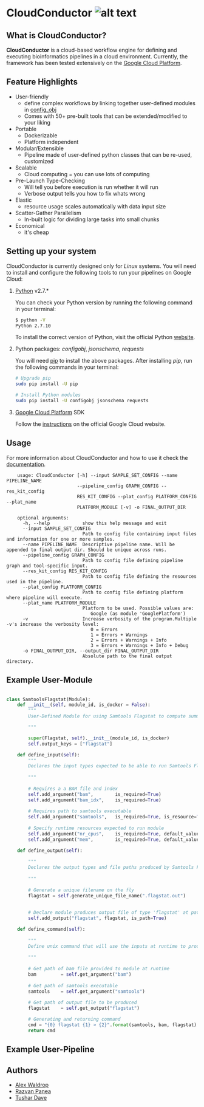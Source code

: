 # CloudConductor ![alt text](http://via.placeholder.com/50x50 "Logo Title Text 1")

## What is CloudConductor?

**CloudConductor** is a cloud-based workflow engine for defining and executing bioinformatics pipelines in a cloud environment. 
Currently, the framework has been tested extensively on the [Google Cloud Platform](https://cloud.google.com/).

## Feature Highlights

  * User-friendly
    * define complex workflows by linking together user-defined modules in [config_obj](http://configobj.readthedocs.io/en/latest/configobj.html) 
    * Comes with 50+ pre-built tools that can be extended/modified to your liking
  * Portable
    * Dockerizable
    * Platform independent
  * Modular/Extensible
    * Pipeline made of user-defined python classes that can be re-used, customized
  * Scalable
    * Cloud computing = you can use lots of computing
  * Pre-Launch Type-Checking
    * Will tell you before execution is run whether it will run
    * Verbose output tells you how to fix whats wrong
  * Elastic
    * resource usage scales automatically with data input size
  * Scatter-Gather Parallelism
    * In-built logic for dividing large tasks into small chunks
  * Economical
    * it's cheap

## Setting up your system
  
CloudConductor is currently designed only for *Linux* systems. 
You will need to install and configure the following tools to run your pipelines on Google Cloud:  

1. [Python](https://www.python.org/) v2.7.*

    You can check your Python version by running the following command in your terminal:

    ```sh
    $ python -V
    Python 2.7.10
    ```

    To install the correct version of Python, visit the official Python [website](https://www.python.org/downloads/).

2. Python packages: *configobj*, *jsonschema*, *requests*

    You will need [pip](https://packaging.python.org/guides/installing-using-linux-tools/) to install the above packages.
    After installing *pip*, run the following commands in your terminal: 

    ``` sh
    # Upgrade pip
    sudo pip install -U pip
    
    # Install Python modules
    sudo pip install -U configobj jsonschema requests
    ```

3. [Google Cloud Platform](https://cloud.google.com/) SDK

    Follow the [instructions](https://cloud.google.com/sdk/docs/downloads-interactive) on the official Google Cloud website.

## Usage

  For more information about CloudConductor and how to use it check the [documentation](https://google.com).

        usage: CloudConductor [-h] --input SAMPLE_SET_CONFIG --name PIPELINE_NAME
                              --pipeline_config GRAPH_CONFIG --res_kit_config
                              RES_KIT_CONFIG --plat_config PLATFORM_CONFIG --plat_name
                              PLATFORM_MODULE [-v] -o FINAL_OUTPUT_DIR
        
        optional arguments:
          -h, --help            show this help message and exit
          --input SAMPLE_SET_CONFIG
                                Path to config file containing input files and information for one or more samples.
          --name PIPELINE_NAME  Descriptive pipeline name. Will be appended to final output dir. Should be unique across runs.
          --pipeline_config GRAPH_CONFIG
                                Path to config file defining pipeline graph and tool-specific input.
          --res_kit_config RES_KIT_CONFIG
                                Path to config file defining the resources used in the pipeline.
          --plat_config PLATFORM_CONFIG
                                Path to config file defining platform where pipeline will execute.
          --plat_name PLATFORM_MODULE
                                Platform to be used. Possible values are:
                                   Google (as module 'GooglePlatform')
          -v                    Increase verbosity of the program.Multiple -v's increase the verbosity level:
                                   0 = Errors
                                   1 = Errors + Warnings
                                   2 = Errors + Warnings + Info
                                   3 = Errors + Warnings + Info + Debug
          -o FINAL_OUTPUT_DIR, --output_dir FINAL_OUTPUT_DIR
                                Absolute path to the final output directory.
                                
## Example User-Module

```python

class SamtoolsFlagstat(Module):
    def __init__(self, module_id, is_docker = False):
        """ 
        User-Defined Module for using Samtools Flagstat to compute summary statistics on a BAM file

        """

        super(Flagstat, self).__init__(module_id, is_docker)
        self.output_keys = ["flagstat"]

    def define_input(self):
        """ 
        Declares the input types expected to be able to run Samtools Flagstat
        
        """
    
        # Requires a a BAM file and index
        self.add_argument("bam",        is_required=True)
        self.add_argument("bam_idx",    is_required=True)
        
        # Requires path to samtools executable
        self.add_argument("samtools",   is_required=True, is_resource=True)
        
        # Specify runtime resources expected to run module
        self.add_argument("nr_cpus",    is_required=True, default_value=2)
        self.add_argument("mem",        is_required=True, default_value=5)

    def define_output(self):
    
        """ 
        Declares the output types and file paths produced by Samtools Flagstat
        
        """
    
        # Generate a unique filename on the fly
        flagstat = self.generate_unique_file_name(".flagstat.out")
        
        
        # Declare module produces output file of type 'flagstat' at path generated above
        self.add_output("flagstat", flagstat, is_path=True)

    def define_command(self):
    
        """ 
        Define unix command that will use the inputs at runtime to produce the declared output
        
        """
        
        # Get path of bam file provided to module at runtime
        bam         = self.get_argument("bam")
        
        # Get path of samtools executable
        samtools    = self.get_argument("samtools")
        
        # Get path of output file to be produced
        flagstat    = self.get_output("flagstat")

        # Generating and returning command
        cmd = "{0} flagstat {1} > {2}".format(samtools, bam, flagstat)
        return cmd

```


## Example User-Pipeline



## Authors

* [Alex Waldrop](https://github.com/alexwaldrop)
* [Razvan Panea](https://github.com/ripanea)
* [Tushar Dave](https://github.com/tushardave26)


